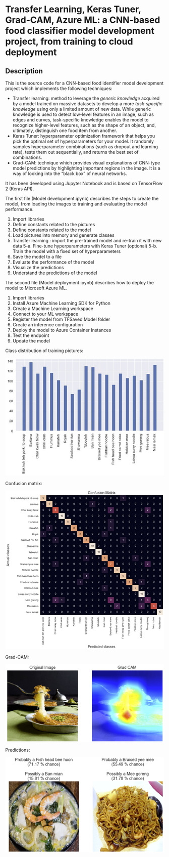 # Transfer Learning, Keras Tuner, Grad-CAM, Azure ML: a CNN-based food classifier model development project, from training to cloud deployment


## Description

This is the source code for a CNN-based food identifier model development project which implements the following techniques:

- Transfer learning: method to leverage the *generic knowledge* acquired by a model trained on massive datasets to develop a more *task-specific knowledge* using only a limited amount of new data. While generic knowledge is used to detect low-level features in an image, such as edges and curves, task-specific knowledge enables the model to recognize higher-level features, such as the shape of an object, and, ultimately, distinguish one food item from another.
- Keras Tuner: hyperparameter optimization framework that helps you pick the optimal set of hyperparameters for your model. It randomly samples hyperparameter combinations (such as dropout and learning rate), tests them out sequentially, and returns the best set of combinations.
- Grad-CAM: technique which provides visual explanations of CNN-type model predictions by highlighting important regions in the image. It is a way of looking into the “black box” of neural networks.

It has been developed using Jupyter Notebook and is based on TensorFlow 2 (Keras API).

The first file (Model development.ipynb) describes the steps to create the model, from loading the images to training and evaluating the model performance.

1. Import libraries
2. Define constants related to the pictures
3. Define constants related to the model
4. Load pictures into memory and generate classes
5. Transfer learning : import the pre-trained model and re-train it with new data
   5-a. Fine-tune hyperparameters with Keras Tuner (optional)
   5-b. Train the model with a fixed set of hyperparameters
6. Save the model to a file
7. Evaluate the performance of the model
8. Visualize the predictions
9. Understand the predictions of the model

The second file (Model deployment.ipynb) describes how to deploy the model to Microsoft Azure ML.

1. Import libraries
2. Install Azure Machine Learning SDK for Python
3. Create a Machine Learning workspace
4. Connect to your ML workspace
5. Register the model from TFSaved Model folder
6. Create an inference configuration
7. Deploy the model to Azure Container Instances
8. Test the endpoint
9. Update the model


Class distribution of training pictures:

![](pictures/pic1.jpg)

Confusion matrix:

![](pictures/pic2.jpg)

Grad-CAM:

![](pictures/pic3.png)

Predictions:

![](pictures/pic4.png)
